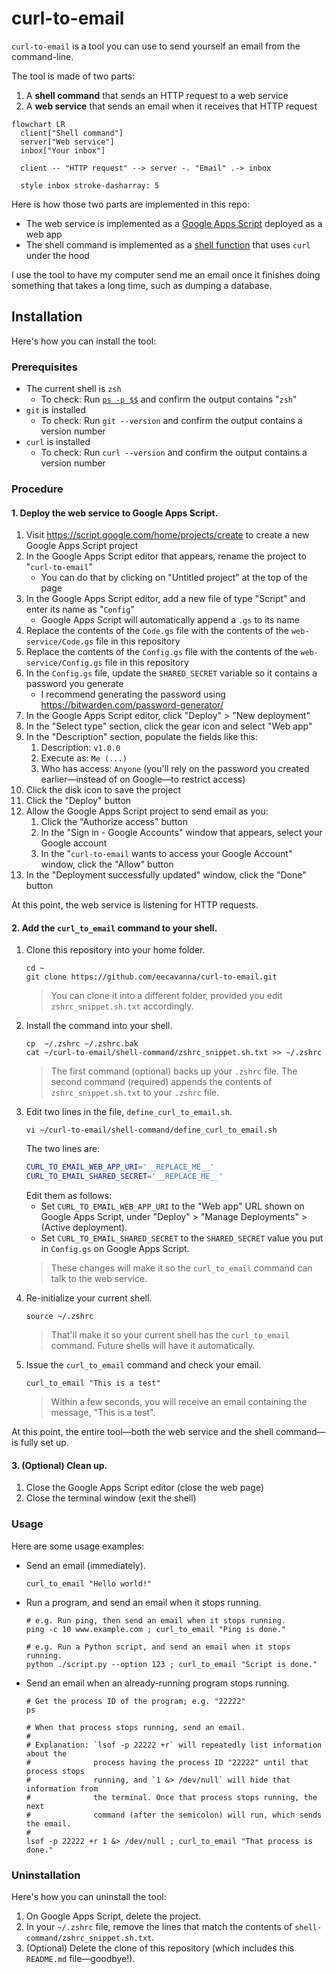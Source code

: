 # curl-to-email

`curl-to-email` is a tool you can use to send yourself an email from the command-line.

The tool is made of two parts:

1. A **shell command** that sends an HTTP request to a web service
2. A **web service** that sends an email when it receives that HTTP request

```mermaid
flowchart LR
  client["Shell command"]
  server["Web service"]
  inbox["Your inbox"]

  client -- "HTTP request" --> server -. "Email" .-> inbox

  style inbox stroke-dasharray: 5
```

Here is how those two parts are implemented in this repo:

- The web service is implemented as a [Google Apps Script](https://www.google.com/script/start/) deployed as a web app
- The shell command is implemented as a [shell function](https://github.com/rothgar/mastering-zsh/blob/master/docs/helpers/functions.md) that uses `curl` under the hood

I use the tool to have my computer send me an email once it finishes doing something that takes a long time, such as dumping a database.

## Installation

Here's how you can install the tool:

### Prerequisites

- The current shell is `zsh`
    - To check: Run [`ps -p $$`](https://askubuntu.com/a/590903) and confirm the output contains "`zsh`"
- `git` is installed
    - To check: Run `git --version` and confirm the output contains a version number
- `curl` is installed
    - To check: Run `curl --version` and confirm the output contains a version number

### Procedure

#### 1. Deploy the web service to Google Apps Script.

1. Visit https://script.google.com/home/projects/create to create a new Google Apps Script project
1. In the Google Apps Script editor that appears, rename the project to "`curl-to-email`"
    - You can do that by clicking on "Untitled project" at the top of the page
1. In the Google Apps Script editor, add a new file of type "Script" and enter its name as "`Config`"
    - Google Apps Script will automatically append a `.gs` to its name
1. Replace the contents of the `Code.gs` file with the contents of the `web-service/Code.gs` file in this repository
1. Replace the contents of the `Config.gs` file with the contents of the `web-service/Config.gs` file in this repository
1. In the `Config.gs` file, update the `SHARED_SECRET` variable so it contains a password you generate
    - I recommend generating the password using https://bitwarden.com/password-generator/
1. In the Google Apps Script editor, click "Deploy" > "New deployment"
1. In the "Select type" section, click the gear icon and select "Web app"
1. In the "Description" section, populate the fields like this:
    1. Description: `v1.0.0`
    1. Execute as: `Me (...)`
    1. Who has access: `Anyone` (you'll rely on the password you created earlier—instead of on Google—to restrict access)
1. Click the disk icon to save the project
1. Click the "Deploy" button
1. Allow the Google Apps Script project to send email as you:
    1. Click the "Authorize access" button
    1. In the "Sign in - Google Accounts" window that appears, select your Google account
    1. In the "`curl-to-email` wants to access your Google Account" window, click the "Allow" button
1. In the "Deployment successfully updated" window, click the "Done" button

At this point, the web service is listening for HTTP requests.

#### 2. Add the `curl_to_email` command to your shell.

1. Clone this repository into your home folder.
    ```shell
    cd ~
    git clone https://github.com/eecavanna/curl-to-email.git
    ```
    > You can clone it into a different folder, provided you edit `zshrc_snippet.sh.txt` accordingly.
1. Install the command into your shell.
    ```shell
    cp  ~/.zshrc ~/.zshrc.bak
    cat ~/curl-to-email/shell-command/zshrc_snippet.sh.txt >> ~/.zshrc
    ```
    > The first command (optional) backs up your `.zshrc` file. The second command (required) appends the contents of `zshrc_snippet.sh.txt` to your `.zshrc` file.
1. Edit two lines in the file, `define_curl_to_email.sh`.
    ```shell
    vi ~/curl-to-email/shell-command/define_curl_to_email.sh
    ```
    The two lines are:
    ```sh
    CURL_TO_EMAIL_WEB_APP_URI='__REPLACE_ME__'
    CURL_TO_EMAIL_SHARED_SECRET='__REPLACE_ME__'
    ```
    Edit them as follows:
    - Set `CURL_TO_EMAIL_WEB_APP_URI` to the "Web app" URL shown on Google Apps Script, under "Deploy" > "Manage Deployments" > (Active deployment).
    - Set `CURL_TO_EMAIL_SHARED_SECRET` to the `SHARED_SECRET` value you put in `Config.gs` on Google Apps Script.
    > These changes will make it so the `curl_to_email` command can talk to the web service.
1. Re-initialize your current shell.
    ```shell
    source ~/.zshrc
    ```
    > That'll make it so your current shell has the `curl_to_email` command. Future shells will have it automatically.
1. Issue the `curl_to_email` command and check your email.
    ```shell
    curl_to_email "This is a test"
    ```
    > Within a few seconds, you will receive an email containing the message, "This is a test".

At this point, the entire tool—both the web service and the shell command—is fully set up.

#### 3. (Optional) Clean up.

1. Close the Google Apps Script editor (close the web page)
1. Close the terminal window (exit the shell)

### Usage

Here are some usage examples:

- Send an email (immediately).
  ```shell
  curl_to_email "Hello world!"
  ```
- Run a program, and send an email when it stops running.
  ```shell
  # e.g. Run ping, then send an email when it stops running.
  ping -c 10 www.example.com ; curl_to_email "Ping is done."

  # e.g. Run a Python script, and send an email when it stops running.
  python ./script.py --option 123 ; curl_to_email "Script is done."
  ```
- Send an email when an already-running program stops running.
  ```shell
  # Get the process ID of the program; e.g. "22222"
  ps
  
  # When that process stops running, send an email.
  #
  # Explanation: `lsof -p 22222 +r` will repeatedly list information about the
  #              process having the process ID "22222" until that process stops
  #              running, and `1 &> /dev/null` will hide that information from
  #              the terminal. Once that process stops running, the next
  #              command (after the semicolon) will run, which sends the email.
  #              
  lsof -p 22222 +r 1 &> /dev/null ; curl_to_email "That process is done."
  ```

### Uninstallation

Here's how you can uninstall the tool:

1. On Google Apps Script, delete the project.
1. In your `~/.zshrc` file, remove the lines that match the contents of `shell-command/zshrc_snippet.sh.txt`.
1. (Optional) Delete the clone of this repository (which includes this `README.md` file—goodbye!).
